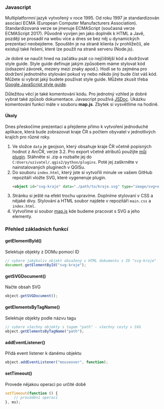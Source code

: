### Javascript
Multiplatformní jazyk vytvořený v roce 1995. Od roku 1997 je standardizován asociací ECMA (European Computer Manufacturers Association). Standardizovaná verze se jmenuje ECMAScript (současná verze ECMAScript 2017). Původně vyvíjen jen jako doplněk k HTML a Javě, později se prosadil na webu více a dnes se bez něj u dynamických prezentací neobejdeme. Spouštěn je na straně klienta (v prohlížeči), ale existují také řešení, které lze použít na straně serveru (Node.js).

Je dobré se naučit hned na začátku psát co nejčištější kód a dodržovat style guide. Style guide definuje jakým způsobem máme stylovat kód (odsazení závorek, mezery mezi znaky apod.). Hodí se to zejména pro dodržení jednotného stylování pokud vy nebo někdo jiný bude číst váš kód. Můžete si vybrat jaký budete používat style guide. Můžete zkusit třeba [Google JavaScript style guide](https://google.github.io/styleguide/jsguide.html).

Důležitou věcí je také komentování kódu. Pro jednotný vzhled je dobré vybrat také způsob dokumentace. Javascript používá [JSDoc](http://usejsdoc.org/). Ukázku komentování funkcí máte v souboru **map.js**. Zbytek si vysvětlíme na hodině.
#### Úkoly
Dnes přeskočíme prezentaci a přejdeme přímo k vytvoření jednoduché aplikace, která bude zobrazovat kraje ČR s počtem obyvatel v jednotlivých krajích pro různé roky.
1. Ve složce `data` je geojson, který obsahuje kraje ČR včetně popisných hodnot z ArcČR, verze 3.2. Pro export včetně atributů použijte [můj plugin](https://github.com/Bulva/SvgAttributes). Stáhněte si .zip a rozbalte jej do `C:Users/uzivatel/.qgis2/python/plugins`. Poté jej zaškrněte v nainstalovaných pluginech v QGISu. 
1. Do souboru `index.html`, který jste si vytvořili minule ve vašem GitHub repozitáři vložte SVG, které vygeneruje plugin.
    ```html
    <object id="svg-kraje" data="./path/to/kraje.svg" type="image/svg+xml"></object>
    ```
1. Stránku si ještě na efekt trochu upravíme. Doplníme stylovaní v CSS a nějaké divy. Stylování a HTML soubor najdete v repozitáři `main.css` a `index.html`.
1. Vytvoříme si soubor [map.js]() kde budeme pracovat s SVG a jeho elementy.

### Přehled základních funkcí
#### getElementById()
Selektuje objekty z DOMu pomocí ID
```javascript
// vybere jakýkoliv objekt obsažený v HTML dokumentu s ID "svg-kraje"
document.getElementById("svg-kraje");
```

#### getSVGDocument()
Načte obsah SVG
```javascript
object.getSVGDocument();
```

#### getElementsByTagName()
Selektuje objekty podle názvu tagu
```javascript
// vybere všechny objekty s tagem "path" - všechny cesty v SVG
object.getElementsByTagName("path");
```

#### addEventListener()
Přidá event listener k danému objektu
```javascript
object.addEventListener("mouseover", function);
```

#### setTimeout()
Provede nějakou operaci po určité době
```javascript
setTimeout(function () {
    // provádění operací
}, ms);
```


